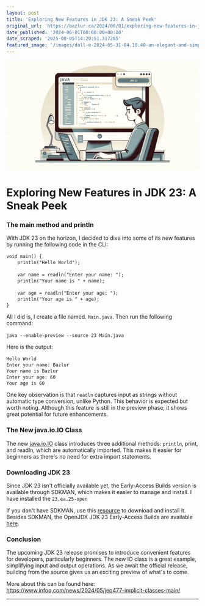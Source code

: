 ```yaml
---
layout: post
title: 'Exploring New Features in JDK 23: A Sneak Peek'
original_url: 'https://bazlur.ca/2024/06/01/exploring-new-features-in-jdk-23-a-sneak-peek/'
date_published: '2024-06-01T00:00:00+00:00'
date_scraped: '2025-08-05T14:20:51.317285'
featured_image: '/images/dall-e-2024-05-31-04.10.40-an-elegant-and-simple-illustration-of-a-java-developer-working-on-a-computer-with-a-screen-displaying-a-jdk-23-code-example.-the-background-is-minimal.webp'
---
```


<img src="/images/dall-e-2024-05-31-04.10.40-an-elegant-and-simple-illustration-of-a-java-developer-working-on-a-computer-with-a-screen-displaying-a-jdk-23-code-example.-the-background-is-minimal.webp" alt="" />

Exploring New Features in JDK 23: A Sneak Peek
==============================================

### The main method and println

With JDK 23 on the horizon, I decided to dive into some of its new features by running the following code in the CLI:

```
void main() {
    println("Hello World");

    var name = readln("Enter your name: ");
    println("Your name is " + name);

    var age = readln("Enter your age: ");
    println("Your age is " + age);
}
```

All I did is, I create a file named. `Main.java`. Then run the following command:

`java --enable-preview --source 23 Main.java`

Here is the output:

    Hello World
    Enter your name: Bazlur
    Your name is Bazlur
    Enter your age: 60
    Your age is 60

One key observation is that `readln` captures input as strings without automatic type conversion, unlike Python. This behavior is expected but worth noting. Although this feature is still in the preview phase, it shows great potential for future enhancements.

### The New java.io.IO Class

The new [java.io.IO](https://github.com/openjdk/jdk/blob/jdk-23%2B25/src/java.base/share/classes/java/io/IO.java) class introduces three additional methods: `println`, print, and readln, which are automatically imported. This makes it easier for beginners as there's no need for extra import statements.

### Downloading JDK 23

Since JDK 23 isn't officially available yet, the Early-Access Builds version is available through SDKMAN, which makes it easier to manage and install. I have installed the `23.ea.25-open`

If you don't have SDKMAN, use this [resource](https://sdkman.io/install#:~:text=It%20effortlessly%20sets%20up%20on,both%20Bash%20and%20ZSH%20shells.) to download and install it. Besides SDKMAN, the OpenJDK JDK 23 Early-Access Builds are available [here](https://jdk.java.net/23/).

### Conclusion

The upcoming JDK 23 release promises to introduce convenient features for developers, particularly beginners. The new IO class is a great example, simplifying input and output operations. As we await the official release, building from the source gives us an exciting preview of what's to come.

More about this can be found here: <https://www.infoq.com/news/2024/05/jep477-implicit-classes-main/>  

*** ** * ** ***


